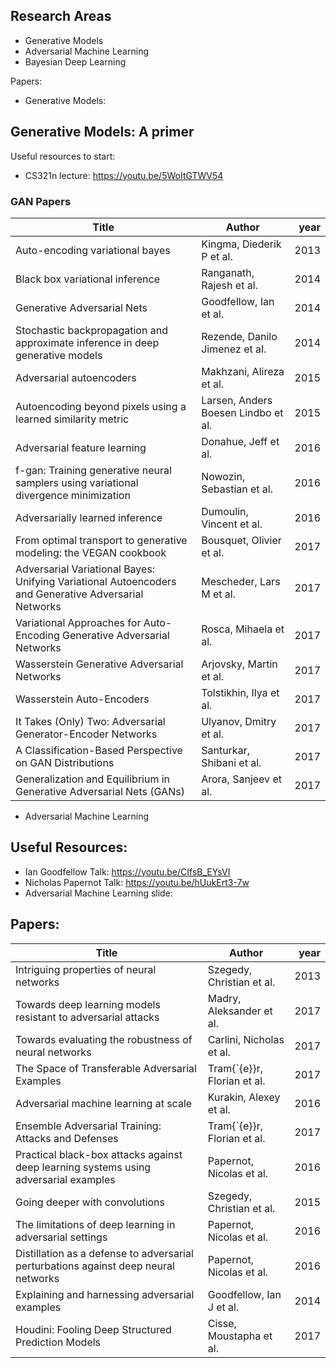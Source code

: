 ## Research Areas

* Generative Models
* Adversarial Machine Learning
* Bayesian Deep Learning

Papers:

* Generative Models:

## Generative Models: A primer

Useful resources to start:

- CS321n lecture: https://youtu.be/5WoItGTWV54

### GAN Papers
|                                               Title                                                |              Author               |year|
|----------------------------------------------------------------------------------------------------|-----------------------------------|---:|
|Auto-encoding variational bayes                                                                     |Kingma, Diederik P et al.          |2013|
|Black box variational inference                                                                     |Ranganath, Rajesh et al.           |2014|
|Generative Adversarial Nets                                                                         |Goodfellow, Ian et al.             |2014|
|Stochastic backpropagation and approximate inference in deep generative models                      |Rezende, Danilo Jimenez et al.     |2014|
|Adversarial autoencoders                                                                            |Makhzani, Alireza et al.           |2015|
|Autoencoding beyond pixels using a learned similarity metric                                        |Larsen, Anders Boesen Lindbo et al.|2015|
|Adversarial feature learning                                                                        |Donahue, Jeff et al.               |2016|
|f-gan: Training generative neural samplers using variational divergence minimization                |Nowozin, Sebastian et al.          |2016|
|Adversarially learned inference                                                                     |Dumoulin, Vincent et al.           |2016|
|From optimal transport to generative modeling: the VEGAN cookbook                                   |Bousquet, Olivier et al.           |2017|
|Adversarial Variational Bayes: Unifying Variational Autoencoders and Generative Adversarial Networks|Mescheder, Lars M et al.           |2017|
|Variational Approaches for Auto-Encoding Generative Adversarial Networks                            |Rosca, Mihaela et al.              |2017|
|Wasserstein Generative Adversarial Networks                                                         |Arjovsky, Martin et al.            |2017|
|Wasserstein Auto-Encoders                                                                           |Tolstikhin, Ilya et al.            |2017|
|It Takes (Only) Two: Adversarial Generator-Encoder Networks                                         |Ulyanov, Dmitry et al.             |2017|
|A Classification-Based Perspective on GAN Distributions                                             |Santurkar, Shibani et al.          |2017|
|Generalization and Equilibrium in Generative Adversarial Nets (GANs)                                |Arora, Sanjeev et al.              |2017|

* Adversarial Machine Learning

## Useful Resources:

- Ian Goodfellow Talk: https://youtu.be/CIfsB_EYsVI
- Nicholas Papernot Talk: https://youtu.be/hUukErt3-7w
- Adversarial Machine Learning slide: 
## Papers:

| Title                                    | Author                       | year |
| ---------------------------------------- | ---------------------------- | ---: |
| Intriguing properties of neural networks | Szegedy, Christian et al.    | 2013 |
| Towards deep learning models resistant to adversarial attacks | Madry, Aleksander et al.     | 2017 |
| Towards evaluating the robustness of neural networks | Carlini, Nicholas et al.     | 2017 |
| The Space of Transferable Adversarial Examples | Tram{\`{e}}r, Florian et al. | 2017 |
| Adversarial machine learning at scale    | Kurakin, Alexey et al.       | 2016 |
| Ensemble Adversarial Training: Attacks and Defenses | Tram{\`{e}}r, Florian et al. | 2017 |
| Practical black-box attacks against deep learning systems using adversarial examples | Papernot, Nicolas et al.     | 2016 |
| Going deeper with convolutions           | Szegedy, Christian et al.    | 2015 |
| The limitations of deep learning in adversarial settings | Papernot, Nicolas et al.     | 2016 |
| Distillation as a defense to adversarial perturbations against deep neural networks | Papernot, Nicolas et al.     | 2016 |
| Explaining and harnessing adversarial examples | Goodfellow, Ian J et al.     | 2014 |
| Houdini: Fooling Deep Structured Prediction Models | Cisse, Moustapha et al.      | 2017 |